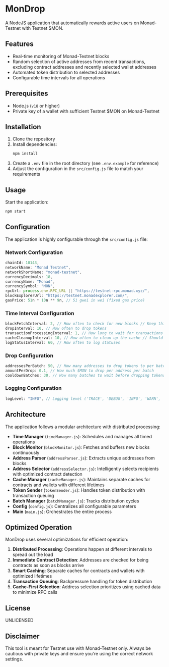 # MonDrop

A NodeJS application that automatically rewards active users on Monad-Testnet with Testnet $MON.

## Features

- Real-time monitoring of Monad-Testnet blocks
- Random selection of active addresses from recent transactions, excluding contract addresses and recently selected wallet addresses
- Automated token distribution to selected addresses
- Configurable time intervals for all operations

## Prerequisites

- Node.js (`v18` or higher)
- Private key of a wallet with sufficient Testnet $MON on Monad-Testnet

## Installation

1. Clone the repository
2. Install dependencies:
   ```bash
   npm install
   ```
3. Create a `.env` file in the root directory (see `.env.example` for reference)
4. Adjust the configuration in the `src/config.js` file to match your requirements

## Usage

Start the application:

```bash
npm start
```

## Configuration

The application is highly configurable through the `src/config.js` file:

### Network Configuration

```javascript
chainId: 10143,
networkName: "Monad Testnet",
networkShortName: "monad-testnet",
currencyDecimals: 18,
currencyName: "Monad",
currencySymbol: "MON",
rpcUrl: process.env.RPC_URL || "https://testnet-rpc.monad.xyz/",
blockExplorerUrl: "https://testnet.monadexplorer.com/",
gasPrice: 51n * 10n ** 9n, // 51 gwei in wei (fixed gas price)
```

### Time Interval Configuration

```javascript
blockFetchInterval: 2, // How often to check for new blocks // Keep this low to avoid hitting rate limits
dropInterval: 10, // How often to drop tokens
transactionProcessingInterval: 1, // How long to wait for transactions to be processed after selection
cacheCleanupInterval: 10, // How often to clean up the cache // Should be less than or equal to dropInterval
logStatusInterval: 60, // How often to log statuses
```

### Drop Configuration

```javascript
addressesPerBatch: 50, // How many addresses to drop tokens to per batch
amountPerDrop: 0.1, // How much $MON to drop per address per batch
cooldownBatches: 30, // How many batches to wait before dropping tokens again to the same address // Total time before dropping tokens to the same address is dropInterval * cooldownBatches
```

### Logging Configuration

```javascript
logLevel: "INFO", // Logging level ('TRACE', 'DEBUG', 'INFO', 'WARN', 'ERROR', 'NONE')
```

## Architecture

The application follows a modular architecture with distributed processing:

- **Time Manager** (`timeManager.js`): Schedules and manages all timed operations
- **Block Monitor** (`blockMonitor.js`): Fetches and buffers new blocks continuously
- **Address Parser** (`addressParser.js`): Extracts unique addresses from blocks
- **Address Selector** (`addressSelector.js`): Intelligently selects recipients with optimized contract detection
- **Cache Manager** (`cacheManager.js`): Maintains separate caches for contracts and wallets with different lifetimes
- **Token Sender** (`tokenSender.js`): Handles token distribution with transaction queuing
- **Batch Manager** (`batchManager.js`): Tracks distribution cycles
- **Config** (`config.js`): Centralizes all configurable parameters
- **Main** (`main.js`): Orchestrates the entire process

## Optimized Operation

MonDrop uses several optimizations for efficient operation:

1. **Distributed Processing**: Operations happen at different intervals to spread out the load
2. **Immediate Contract Detection**: Addresses are checked for being contracts as soon as blocks arrive
3. **Smart Caching**: Separate caches for contracts and wallets with optimized lifetimes
4. **Transaction Queuing**: Backpressure handling for token distribution
5. **Cache-First Selection**: Address selection prioritizes using cached data to minimize RPC calls

## License

UNLICENSED

## Disclaimer

This tool is meant for Testnet use with Monad-Testnet only. Always be cautious with private keys and ensure you're using the correct network settings.
